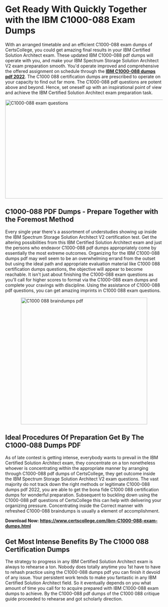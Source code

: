 <h1><strong>Get Ready With Quickly Together with the IBM C1000-088 Exam Dumps&nbsp;</strong></h1>
<p><span style="font-weight: 400;">With an arranged timetable and an efficient  C1000-088 exam dumps of CertsCollege, you could get amazing final results in your IBM Certified Solution Architect exam. These updated IBM C1000-088 pdf dumps will operate with you, and make your IBM Spectrum Storage Solution Architect V2 exam preparation smooth. You'd operate improved and comprehensive the offered assignment on schedule through the <strong><a href="https://www.certscollege.com/ibm-C1000-088-exam-dumps.html">IBM C1000-088 dumps pdf 2022</a></strong>. The C1000 088 certification dumps are prescribed to operate on your capacity to find out far more. The  C1000-088 pdf questions are potent above and beyond. Hence, set oneself up with an inspirational point of view and achieve the IBM Certified Solution Architect exam preparation task.&nbsp;</span></p>
<p><span style="font-weight: 400;"><img style="display: block; margin-left: auto; margin-right: auto;" src="https://i.ibb.co/CPDK3ps/Yellow-and-Blue-Initiative-Blog-Banner.png" alt="C1000-088 exam questions" width="559" height="315" /></span></p>
<h2><strong>C1000-088 PDF Dumps - Prepare Together with the Foremost Method</strong></h2>
<p><span style="font-weight: 400;">Every single year there's a assortment of understudies showing up inside the IBM Spectrum Storage Solution Architect V2 certification test. Get the altering possibilities from this IBM Certified Solution Architect exam and just the persons who endeavor C1000-088 pdf dumps appropriately come by essentially the most extreme outcomes. Organizing for the IBM C1000-088 dumps pdf may well seem to be an overwhelming errand from the outset but using the ideal path and appropriate evaluation material like C1000 088 certification dumps questions, the objective will appear to become reachable. It isn't just about finishing the C1000-088 exam questions as you'll call for higher scores to format via the C1000-088 exam dumps and complete your cravings with discipline. Using the assistance of C1000-088 pdf questions, you can get amazing imprints in C1000 088 exam questions.</span></p>
<p><span style="font-weight: 400;"><a href="https://tinyurl.com/y77uestd"><img style="display: block; margin-left: auto; margin-right: auto;" src="https://i.ibb.co/9tMrhdY/Teacher-Appreciation-Invitation.png" alt="C1000 088 braindumps pdf " width="404" height="404" /></a></span></p>
<h2><strong>Ideal Procedures Of Preparation Get By The C1000-088 Dumps PDF</strong></h2>
<p><span style="font-weight: 400;">As of late contest is getting intense, everybody wants to prevail in the IBM Certified Solution Architect exam, they concentrate on a ton nonetheless whoever is concentrating within the appropriate manner by arranging through C1000-088 pdf dumps of CertsCollege, they get outcome inside the IBM Spectrum Storage Solution Architect V2 exam questions. The vast majority do not track down the right methods or legitimate C1000-088 dumps pdf 2022, you are able to get the bona fide C1000 088 certification dumps for wonderful preparation. Subsequent to buckling down using the  C1000-088 pdf questions of CertsCollege this can help with delivering your organizing pressure. Concentrating inside the Correct manner with refreshed C1000-088 braindumps is usually a element of accomplishment.</span></p>
<p><span style="font-weight: 400;"><strong>Download Now: <a href="https://www.certscollege.com/ibm-C1000-088-exam-dumps.html">https://www.certscollege.com/ibm-C1000-088-exam-dumps.html</a></strong></span></p>
<h2><strong>Get Most Intense Benefits By The C1000 088 Certification Dumps</strong></h2>
<p><span style="font-weight: 400;">The strategy to progress in any IBM Certified Solution Architect exam is always to rehearse a ton. Nobody does totally anytime you 1st have to have to rehash practice using the C1000-088 dumps pdf you can finish it devoid of any issue. Your persistent work tends to make you fantastic in any IBM Certified Solution Architect field. So it eventually depends on you what amount of time you call for to acquire prepared with IBM C1000-088 exam dumps to achieve. By the C1000-088 pdf dumps of the C1000 088 critique guide proceeded to rehearse and got scholarly direction.</span></p>
